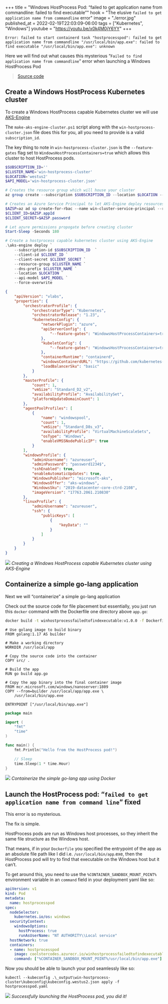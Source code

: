 +++
title = "Windows HostProcess Pod: “failed to get application name from commandline: failed to find executable”"
hook = "The elusive `failed to get application name from commandline` error"
image = "./error.jpg"
published_at = 2022-02-19T22:03:09-06:00
tags = ["Kubernetes", "Windows"]
youtube = "https://youtu.be/x0k4M0jY6YY"
+++

`Error: failed to start containerd task "hostprocesspod": failed to get application name from commandline "/usr/local/bin/app.exe": failed to find executable "/usr/local/bin/app.exe": unknown`

Here we will find out what causes this mysterious “`Failed to find application name from commandline`” error when launching a Windows HostProcess Pod

> [Source code](https://github.com/coolstercodes/Tutorials/tree/main/tutorials/windows-hostprocess-failed-to-get-application-name)

## Create a Windows HostProcess Kubernetes cluster

To create a Windows HostProcess capable Kubernetes cluster we will use [AKS-Engine](https://github.com/Azure/aks-engine#readme)

The `make-aks-engine-cluster.ps1` script along with the `win-hostprocess-cluster.json` file does this for you, all you need to provide is a valid `subscription_id`.

The key thing to note in `win-hostprocess-cluster.json` is the `--feature-gates` flag set to `WindowsHostProcessContainers=true` which allows this cluster to host HostProcess pods.

```ps1
$SUBSCRIPTION_ID=''
$CLUSTER_NAME='win-hostprocess-cluster'
$LOCATION='westus2'
$API_MODEL='win-hostprocess-cluster.json'

# Creates the resource group which will house your cluster
az group create --subscription $SUBSCRIPTION_ID --location $LOCATION --name $CLUSTER_NAME

# Creates an Azure Service Principal to let AKS-Engine deploy resources (your cluster) to your resource group
$AZSP=az ad sp create-for-rbac --name win-cluster-service-principal --role="Owner" --scopes="/subscriptions/$SUBSCRIPTION_ID/resourceGroups/$CLUSTER_NAME" -o json | ConvertFrom-Json
$CLIENT_ID=$AZSP.appId
$CLIENT_SECRET=$AZSP.password

# Let azure permissions propogate before creating cluster
Start-Sleep -Seconds 180

# Create a hostprocess capable kubernetes cluster using AKS-Engine
.\aks-engine deploy `
    --subscription-id $SUBSCRIPTION_ID  `
    --client-id $CLIENT_ID `
    --client-secret $CLIENT_SECRET `
    --resource-group $CLUSTER_NAME `
    --dns-prefix $CLUSTER_NAME `
    --location $LOCATION `
    --api-model $API_MODEL `
    --force-overwrite
```

```json
{
    "apiVersion": "vlabs",
    "properties": {
        "orchestratorProfile": {
            "orchestratorType": "Kubernetes",
            "orchestratorRelease": "1.23",
            "kubernetesConfig": {
                "networkPlugin": "azure",
                "apiServerConfig": {
                    "--feature-gates": "WindowsHostProcessContainers=true"
                },
                "kubeletConfig": {
                    "--feature-gates": "WindowsHostProcessContainers=true"
                },
                "containerRuntime": "containerd",
                "windowsContainerdURL": "https://github.com/kubernetes-sigs/sig-windows-tools/releases/download/windows-containerd-nightly/windows-containerd.tar.gz",
                "loadBalancerSku": "basic"
            }
        },
        "masterProfile": {
            "count": 1,
            "vmSize": "Standard_D2_v2",
            "availabilityProfile": "AvailabilitySet",
            "platformUpdateDomainCount": 1
        },
        "agentPoolProfiles": [
            {
                "name": "windowspool",
                "count": 1,
                "vmSize": "Standard_D8s_v3",
                "availabilityProfile": "VirtualMachineScaleSets",
                "osType": "Windows",
                "enableVMSSNodePublicIP": true
            }
        ],
        "windowsProfile": {
            "adminUsername": "azureuser",
            "adminPassword": "password1234$",
            "sshEnabled": true,
            "enableAutomaticUpdates": true,
            "WindowsPublisher": "microsoft-aks",
            "WindowsOffer": "aks-windows",
            "WindowsSku": "2019-datacenter-core-ctrd-2108",
            "imageVersion": "17763.2061.210830"
        },
        "linuxProfile": {
            "adminUsername": "azureuser",
            "ssh": {
                "publicKeys": [
                    {
                        "keyData": ""
                    }
                ]
            }
        }
    }
}
```

![](./deploy-aks-engine-cluster.png)
*Creating a Windows HostProcess capable Kubernetes cluster using AKS-Engine*

## Containerize a simple go-lang application

Next we will “containerize” a simple go-lang application

Check out the source code for file placement but essentially, you just run this `docker` command with the Dockerfile one directory above `app.go`:

```sh
docker build -t winhostprocessfailedtofindexecutable:v1.0.0 -f Dockerfile .
```

```docker
# Use golang image to build binary
FROM golang:1.17 AS builder

# Make a working directory
WORKDIR /usr/local/app

# Copy the source code into the container
COPY src/ .

# Build the app
RUN go build app.go

# Copy the app binary into the final container image
FROM mcr.microsoft.com/windows/nanoserver:1809
COPY --from=builder /usr/local/app/app.exe \
    /usr/local/bin/app.exe

ENTRYPOINT ["/usr/local/bin/app.exe"]
```

```go
package main

import (
	"fmt"
	"time"
)

func main() {
	fmt.Println("Hello from the HostProcess pod!")

	// Sleep
	time.Sleep(1 * time.Hour)
}
```

![](./dockerbuild.png)
*Containerize the simple go-lang app using Docker*

## Launch the HostProcess pod: “`failed to get application name from command line`” fixed

This error is so mysterious.

The fix is simple.

HostProcess pods are run as Windows host processes, so they inherit the same file structure as the Windows host.

That means, if in your `Dockerfile` you specified the entrypoint of the app as an absolute file path like I did i.e. `/usr/local/bin/app`.exe, then the HostProcess pod will try to find that executable on the Windows host but it can’t.

To get around this, you need to use the `%CONTAINER_SANDBOX_MOUNT_POINT%` environment variable in an `command` field in your deployment yaml like so:

```yaml
apiVersion: v1
kind: Pod
metadata:
  name: hostprocesspod
spec:
  nodeSelector:
    kubernetes.io/os: windows
  securityContext:
    windowsOptions:
      hostProcess: true
      runAsUserName: "NT AUTHORITY\\Local service"
  hostNetwork: true
  containers:
  - name: hostprocesspod
    image: coolstercodes.azurecr.io/winhostprocessfailedtofindexecutable:v1.0.0
    command: ["%CONTAINER_SANDBOX_MOUNT_POINT%/usr/local/bin/app.exe"]
```

Now you should be able to launch your pod seamlessly like so:

```shell
kubectl --kubeconfig .\_output\win-hostprocess-cluster\kubeconfig\kubeconfig.westus2.json apply -f hostprocesspod.yaml
```

![](./success.png)
*Successfully launching the HostProcess pod, you did it!*

